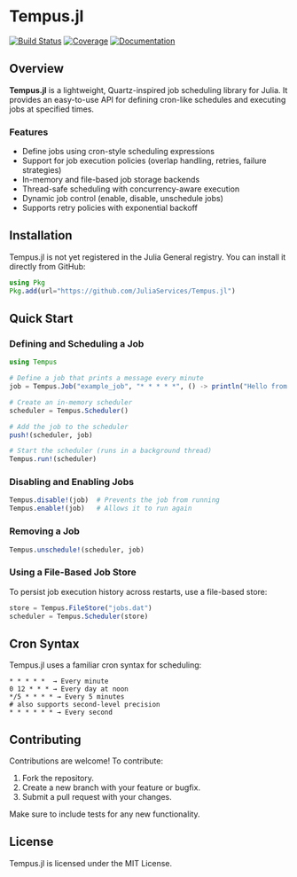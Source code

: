 # Tempus.jl

[![Build Status](https://github.com/JuliaServices/Tempus.jl/actions/workflows/ci.yml/badge.svg)](https://github.com/JuliaServices/Tempus.jl/actions)
[![Coverage](https://codecov.io/gh/JuliaServices/Tempus.jl/branch/main/graph/badge.svg)](https://codecov.io/gh/JuliaServices/Tempus.jl)
[![Documentation](https://img.shields.io/badge/docs-stable-blue.svg)](https://JuliaServices.github.io/Tempus.jl/stable/)

## Overview
**Tempus.jl** is a lightweight, Quartz-inspired job scheduling library for Julia. It provides an easy-to-use API for defining cron-like schedules and executing jobs at specified times.

### Features
- Define jobs using cron-style scheduling expressions
- Support for job execution policies (overlap handling, retries, failure strategies)
- In-memory and file-based job storage backends
- Thread-safe scheduling with concurrency-aware execution
- Dynamic job control (enable, disable, unschedule jobs)
- Supports retry policies with exponential backoff

## Installation
Tempus.jl is not yet registered in the Julia General registry. You can install it directly from GitHub:

```julia
using Pkg
Pkg.add(url="https://github.com/JuliaServices/Tempus.jl")
```

## Quick Start

### Defining and Scheduling a Job
```julia
using Tempus

# Define a job that prints a message every minute
job = Tempus.Job("example_job", "* * * * *", () -> println("Hello from Tempus!"))

# Create an in-memory scheduler
scheduler = Tempus.Scheduler()

# Add the job to the scheduler
push!(scheduler, job)

# Start the scheduler (runs in a background thread)
Tempus.run!(scheduler)
```

### Disabling and Enabling Jobs
```julia
Tempus.disable!(job)  # Prevents the job from running
Tempus.enable!(job)   # Allows it to run again
```

### Removing a Job
```julia
Tempus.unschedule!(scheduler, job)
```

### Using a File-Based Job Store
To persist job execution history across restarts, use a file-based store:
```julia
store = Tempus.FileStore("jobs.dat")
scheduler = Tempus.Scheduler(store)
```

## Cron Syntax
Tempus.jl uses a familiar cron syntax for scheduling:
```
* * * * *  → Every minute
0 12 * * * → Every day at noon
*/5 * * * * → Every 5 minutes
# also supports second-level precision
* * * * * * → Every second
```

## Contributing
Contributions are welcome! To contribute:
1. Fork the repository.
2. Create a new branch with your feature or bugfix.
3. Submit a pull request with your changes.

Make sure to include tests for any new functionality.

## License
Tempus.jl is licensed under the MIT License.